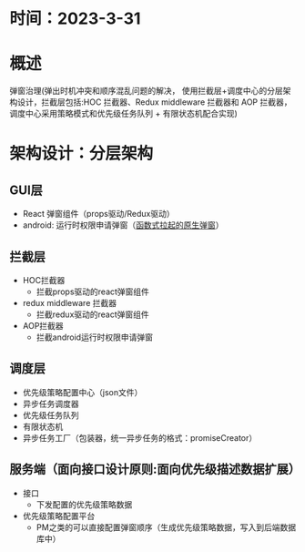 # 时间：2023-3-31

# 概述
弹窗治理(弹出时机冲突和顺序混乱问题的解决，
使用拦截层+调度中心的分层架构设计，拦截层包括:HOC 拦截器、Redux middleware 拦截器和 AOP 拦截器，
调度中心采用策略模式和优先级任务队列 + 有限状态机配合实现)

# 架构设计：分层架构
## GUI层
- React 弹窗组件（props驱动/Redux驱动）
- android: 运行时权限申请弹窗（[函数式拉起的原生弹窗](https://reactnative.cn/docs/permissionsandroid)）
## 拦截层
- HOC拦截器
  - 拦截props驱动的react弹窗组件
- redux middleware 拦截器
  - 拦截redux驱动的react弹窗组件
- AOP拦截器
  - 拦截android运行时权限申请弹窗
## 调度层
- 优先级策略配置中心（json文件）
- 异步任务调度器
- 优先级任务队列
- 有限状态机
- 异步任务工厂（包装器，统一异步任务的格式：promiseCreator）
## 服务端（面向接口设计原则:面向优先级描述数据扩展）
- 接口
  - 下发配置的优先级策略数据
- 优先级策略配置平台
  - PM之类的可以直接配置弹窗顺序（生成优先级策略数据，写入到后端数据库中）
